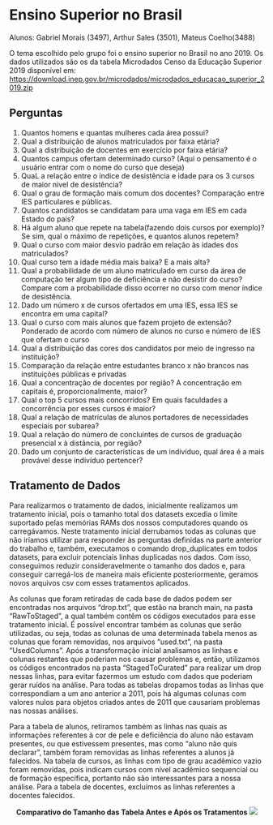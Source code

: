 # Ensino Superior no Brasil
Alunos: Gabriel Morais (3497), Arthur Sales (3501), Mateus Coelho(3488)

O tema escolhido pelo grupo foi o ensino superior no Brasil no ano 2019. Os dados utilizados são os da tabela Microdados Censo da Educação Superior 2019 disponível em: https://download.inep.gov.br/microdados/microdados_educacao_superior_2019.zip

## Perguntas
1. Quantos homens e quantas mulheres cada área possui?
1. Qual a distribuição de alunos matriculados por faixa etária?
1. Qual a distribuição de docentes em exercício por faixa etária?
1. Quantos campus ofertam determinado curso? (Aqui o pensamento é o usuário entrar com o nome do curso que deseja)
1. QuaL a relação entre o índice de desistência e idade para os 3 cursos de maior nivel de desistência? 
1. Qual o grau de formação mais comum dos docentes? Comparação entre IES particulares e públicas.
1. Quantos candidatos se candidatam para uma vaga em IES em cada Estado do pais?
1. Há algum aluno que repete na tabela(fazendo dois cursos por exemplo)? Se sim, qual o máximo de repetições, e quantos alunos repetem?
1. Qual o curso com maior desvio padrão em relação às idades dos matriculados? 
1. Qual curso tem a idade média mais baixa? E a mais alta?
1. Qual a probabilidade de um aluno matriculado em curso da área de computação ter algum tipo de deficiência e não desistir do curso? Compare com a probabilidade disso ocorrer no curso com menor índice de desistência.
1. Dado um número x de cursos ofertados em uma IES, essa IES se encontra em uma capital?
1. Qual o curso com mais alunos que fazem projeto de extensão? Ponderado de acordo com número de alunos no curso e número de IES que ofertam o curso
1. Qual a distribuição das cores dos candidatos por meio de ingresso na instituição?
1. Comparação da relação entre estudantes branco x não brancos nas instituições públicas e privadas
1. Qual a concentração de docentes por região? A concentração em capitais é, proporcionalmente, maior?
1. Qual o top 5 cursos mais concorridos? Em quais faculdades a concorrência por esses cursos é maior?
1. Qual a relação de matrículas de alunos portadores de necessidades especiais por subarea?
1. Qual a relação do número de concluintes de cursos de graduação presencial x à distância, por região?
1. Dado um conjunto de características de um indivíduo, qual área é a mais provável desse indivíduo pertencer?

## Tratamento de Dados

Para realizarmos o tratamento de dados, inicialmente realizamos um tratamento inicial, pois o tamanho total dos datasets excedia o limite suportado pelas memórias RAMs dos nossos computadores quando os carregávamos. Neste tratamento inicial derrubamos todas as colunas que não iríamos utilizar para responder às perguntas definidas na parte anterior do trabalho e, também, executamos o comando drop_duplicates em todos datasets, para excluir potenciais linhas duplicadas nos dados. Com isso, conseguimos reduzir consideravelmente o tamanho dos dados e, para conseguir carregá-los de maneira mais eficiente posteriormente, geramos novos arquivos csv com esses tratamentos aplicados.

As colunas que foram retiradas de cada base de dados podem ser encontradas nos arquivos “drop.txt”, que estão na branch main, na pasta “RawToStaged”, a qual também contêm os códigos executados para esse tratamento inicial. É possível encontrar também as colunas que serão utilizadas, ou seja, todas as colunas de uma determinada tabela menos as colunas que foram removidas, nos arquivos “used.txt”, na pasta “UsedColumns”. Após a transformação inicial analisamos as linhas e colunas restantes que poderiam nos causar problemas e, então, utilizamos os códigos encontrados na pasta “StagedToCurated” para realizar um drop nessas linhas, para evitar fazermos um estudo com dados que poderiam gerar ruídos na análise. Para todas as tabelas dropamos todas as linhas que correspondiam a um ano anterior a 2011, pois há algumas colunas com valores nulos para objetos criados antes de 2011 que causariam problemas nas nossas análises.

Para a tabela de alunos, retiramos também as linhas nas quais as informações referentes à cor de pele e deficiência do aluno não estavam presentes, ou que estivessem presentes, mas como “aluno não quis declarar”, também foram removidas as linhas referentes a alunos já falecidos. Na tabela de cursos, as linhas com tipo de grau acadêmico vazio foram removidas, pois indicam cursos com nível acadêmico sequencial ou de formação específica, portanto não são interessantes para a nossa análise. Para a tabela de docentes, excluímos as linhas referentes a docentes falecidos.

<p align="center">
  <b>Comparativo do Tamanho das Tabela Antes e Após os Tratamentos</b>
  
  <img src = "https://user-images.githubusercontent.com/49825001/133352002-4768c6b1-c8b3-41aa-9c4c-944dad604515.png"/>
 </p>
